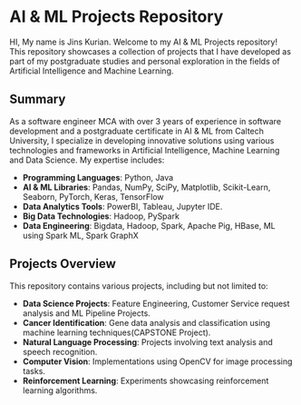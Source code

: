 # AI & ML Projects Repository
HI, 
My name is Jins Kurian.
Welcome to my AI & ML Projects repository!
This repository showcases a collection of projects that I have developed as part of my postgraduate studies and personal exploration in the fields of Artificial Intelligence and Machine Learning.

## Summary

As a software engineer MCA with over 3 years of experience in software development and a postgraduate certificate in AI & ML from Caltech University, 
I specialize in developing innovative solutions using various technologies and frameworks in Artificial Intelligence, Machine Learning and Data Science. 
My expertise includes:

- **Programming Languages**: Python, Java
- **AI & ML Libraries**: Pandas, NumPy, SciPy, Matplotlib, Scikit-Learn, Seaborn, PyTorch, Keras, TensorFlow
- **Data Analytics Tools**: PowerBI, Tableau, Jupyter IDE.
- **Big Data Technologies**: Hadoop, PySpark
- **Data Engineering**: Bigdata, Hadoop, Spark, Apache Pig, HBase, ML using Spark ML, Spark GraphX


## Projects Overview

This repository contains various projects, including but not limited to:
- **Data Science Projects**: Feature Engineering, Customer Service request analysis and ML Pipeline Projects.
- **Cancer Identification**: Gene data analysis and classification using machine learning techniques(CAPSTONE Project).
- **Natural Language Processing**: Projects involving text analysis and speech recognition.
- **Computer Vision**: Implementations using OpenCV for image processing tasks.
- **Reinforcement Learning**: Experiments showcasing reinforcement learning algorithms.


